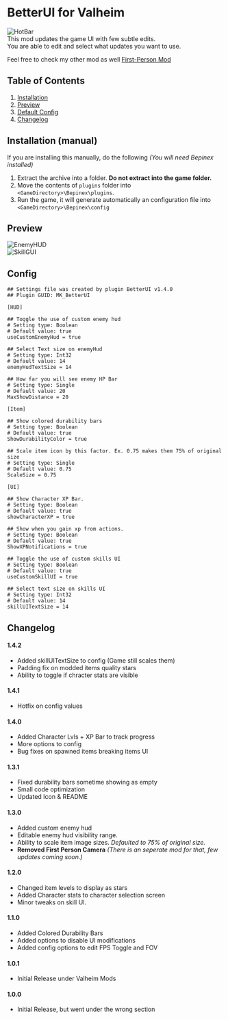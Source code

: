 
# BetterUI for Valheim
![HotBar](https://i.nyah.moe/R6KUG.png)  
This mod updates the game UI with few subtle edits.  
You are able to edit and select what updates you want to use. 

Feel free to check my other mod as well [First-Person Mod](https://valheim.thunderstore.io/package/Masa/FirstPerson/)
## Table of Contents
1. [Installation](#Installation-(manual))
2. [Preview](#Preview)
3. [Default Config](#Config)
4. [Changelog](#Changelog)

## Installation (manual)

If you are installing this manually, do the following _(You will need Bepinex installed)_

1. Extract the archive into a folder. **Do not extract into the game folder.**
2. Move the contents of `plugins` folder into `<GameDirectory>\Bepinex\plugins`.
3. Run the game, it will generate automatically an configuration file into `<GameDirectory>\Bepinex\config`

## Preview
![EnemyHUD](https://i.nyah.moe/R6PHf.png)  
![SkillGUI](https://i.nyah.moe/R602s.png)

## Config
```
## Settings file was created by plugin BetterUI v1.4.0
## Plugin GUID: MK_BetterUI

[HUD]

## Toggle the use of custom enemy hud
# Setting type: Boolean
# Default value: true
useCustomEnemyHud = true

## Select Text size on enemyHud
# Setting type: Int32
# Default value: 14
enemyHudTextSize = 14

## How far you will see enemy HP Bar
# Setting type: Single
# Default value: 20
MaxShowDistance = 20

[Item]

## Show colored durability bars
# Setting type: Boolean
# Default value: true
ShowDurabilityColor = true

## Scale item icon by this factor. Ex. 0.75 makes them 75% of original size
# Setting type: Single
# Default value: 0.75
ScaleSize = 0.75

[UI]

## Show Character XP Bar.
# Setting type: Boolean
# Default value: true
showCharacterXP = true

## Show when you gain xp from actions.
# Setting type: Boolean
# Default value: true
ShowXPNotifications = true

## Toggle the use of custom skills UI
# Setting type: Boolean
# Default value: true
useCustomSkillUI = true

## Select text size on skills UI
# Setting type: Int32
# Default value: 14
skillUITextSize = 14
```
## Changelog
#### 1.4.2
- Added skillUITextSize to config (Game still scales them)
- Padding fix on modded items quality stars
- Ability to toggle if chracter stats are visible 
#### 1.4.1
- Hotfix on config values
#### 1.4.0
- Added Character Lvls + XP Bar to track progress
- More options to config
- Bug fixes on spawned items breaking items UI
#### 1.3.1
- Fixed durability bars sometime showing as empty
- Small code optimization
- Updated Icon & README
#### 1.3.0
- Added custom enemy hud
- Editable enemy hud visibility range.
- Ability to scale item image sizes. _Defaulted to 75% of original size._
- **Removed First Person Camera** _(There is an seperate mod for that, few updates coming soon.)_
#### 1.2.0
- Changed item levels to display as stars
- Added Character stats to character selection screen
- Minor tweaks on skill UI.
#### 1.1.0
- Added Colored Durability Bars
- Added options to disable UI modifications
- Added config options to edit FPS Toggle and FOV

#### 1.0.1
- Initial Release under Valheim Mods
#### 1.0.0
- Initial Release, but went under the wrong section